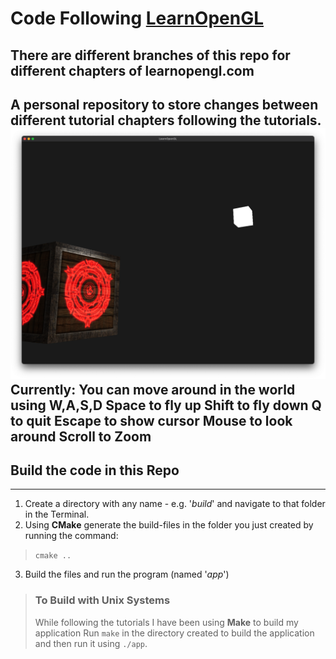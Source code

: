 # Code Following **[LearnOpenGL](https://learnopengl.com)**
There are different branches of this repo for different chapters of learnopengl.com
---
A personal repository to store changes between different tutorial chapters following the tutorials.
![Wooden and Steel box with demonic symbol](/assets/ss/demonbox-ss.png)
**Currently**: You can move around in the world using W,A,S,D
Space to fly up
Shift to fly down
Q to quit
Escape to show cursor
Mouse to look around
Scroll to Zoom
---
## Build the code in this Repo
---
1. Create a directory with any name - e.g. '*build*' and navigate to that folder in the Terminal.
2. Using **CMake** generate the build-files in the folder you just created by running the command:
  > `cmake ..`
3. Build the files and run the program (named '*app*')
> ###  To Build with Unix Systems
> While following the tutorials I have been using **Make** to build my application
> Run `make` in the directory created to build the application and then run it using `./app`.
